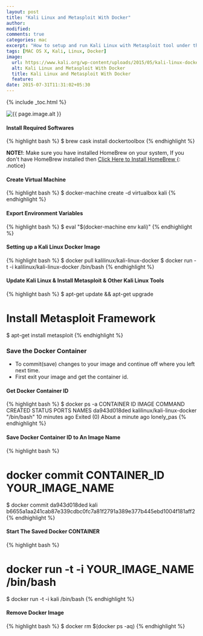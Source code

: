 ```yaml
---
layout: post
title: "Kali Linux and Metasploit With Docker"
author:
modified:
comments: true
categories: mac
excerpt: "How to setup and run Kali Linux with Metasploit tool under the Mac OS X"
tags: [MAC OS X, Kali, Linux, Docker]
image:
  url: https://www.kali.org/wp-content/uploads/2015/05/kali-linux-docker-images-798x284.png
  alt: Kali Linux and Metasploit With Docker
  title: Kali Linux and Metasploit With Docker
  feature:
date: 2015-07-31T11:31:02+05:30
---
```


{% include _toc.html %}

<img src="{{ page.image.url }}" alt="{{ page.image.alt }}" title="{{ page.image.title }}">

#### Install Required Softwares
{% highlight bash %}
$ brew cask install dockertoolbox
{% endhighlight %}

**NOTE!**: Make sure you have installed HomeBrew on your system,
If you don't have HomeBrew installed then <a href="/mac/things-to-do-after-installing-mac-os-x/#install-homebrew"> Click Here to Install HomeBrew </a>
{: .notice}

#### Create Virtual Machine
{% highlight bash %}
$ docker-machine create -d virtualbox kali
{% endhighlight %}

#### Export Environment Variables
{% highlight bash %}
$ eval "$(docker-machine env kali)"
{% endhighlight %}

#### Setting up a Kali Linux Docker Image
{% highlight bash %}
$ docker pull kalilinux/kali-linux-docker
$ docker run -t -i kalilinux/kali-linux-docker /bin/bash
{% endhighlight %}

#### Update Kali Linux & Install Metasploit & Other Kali Linux Tools
{% highlight bash %}
$ apt-get update && apt-get upgrade

# Install Metasploit Framework
$ apt-get install metasploit
{% endhighlight %}


### Save the Docker Container
* To commit(save) changes to your image and continue off where you left next time.
* First exit your image and get the container id.

#### Get Docker Container ID
{% highlight bash %}
$ docker ps -a
CONTAINER ID        IMAGE                         COMMAND             CREATED             STATUS                          PORTS               NAMES
da943d018ded        kalilinux/kali-linux-docker   "/bin/bash"         10 minutes ago      Exited (0) About a minute ago                       lonely_pas
{% endhighlight %}

#### Save Docker Container ID to An Image Name
{% highlight bash %}
# docker commit CONTAINER_ID YOUR_IMAGE_NAME
$ docker commit da943d018ded kali
b6655a1aa241cab87e339cdbc0fc7a81f2791a389e377b445ebd1004f181aff2
{% endhighlight %}

#### Start The Saved Docker CONTAINER
{% highlight bash %}
# docker run -t -i YOUR_IMAGE_NAME /bin/bash
$ docker run -t -i kali /bin/bash
{% endhighlight %}

#### Remove Docker Image
{% highlight bash %}
$ docker rm $(docker ps -aq)
{% endhighlight %}
